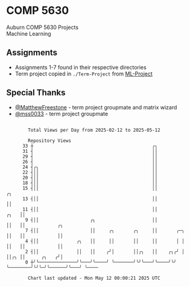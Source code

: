 # COMP 5630
Auburn COMP 5630 Projects  
Machine Learning

## Assignments
- Assignments 1-7 found in their respective directories
- Term project copied in `./Term-Project` from [ML-Project](https://github.com/wumphlett/ML-Project)

## Special Thanks
- [@MatthewFreestone](https://github.com/MatthewFreestone) - term project groupmate and matrix wizard
- [@mss0033](https://github.com/mss0033) - term project groupmate

```

        Total Views per Day from 2025-02-12 to 2025-05-12

        Repository Views
      33 ┼                                            ╭╮
      31 ┤                                            ││
      29 ┤                                            ││
      26 ┤                                            ││
      24 ┤╭╮                                          ││
      22 ┤││                                          ││
      20 ┤││                                          ││
      18 ┤││                                          ││
      15 ┤││                                          ││                       ╭╮
      13 ┤││                                          ││                       ││
      11 ┤││                                          ││                  ╭╮   ││
       9 ┤││                   ╭╮                     ││                  ││   ││            ╭╮
       7 ┤││                   ││     ╭╮       ╭╮     ││       ╭─╮        ││   ││            ││
       4 ┤││              ╭╮   ││     ││       ││     ││       │ │        ││   ││            ││
       2 ┤││              ││   ││    ╭╯│       ││╭╮   ││    ╭╮╭╯ │        ││╭╮ ││      ╭╮   ╭╯│
       0 ┼╯╰──────────────╯╰───╯╰────╯ ╰───────╯╰╯╰───╯╰────╯╰╯  ╰────────╯╰╯╰─╯╰──────╯╰───╯ ╰────

        Chart last updated - Mon May 12 00:00:21 2025 UTC
        
```
